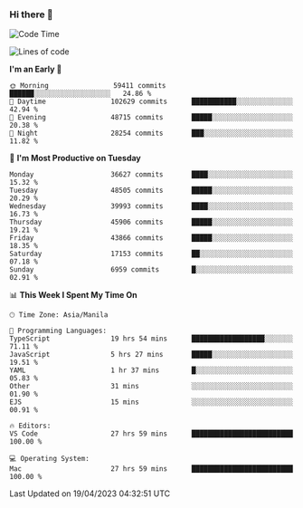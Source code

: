### Hi there 👋

<!--START_SECTION:waka-->
![Code Time](http://img.shields.io/badge/Code%20Time-3%2C861%20hrs%2028%20mins-blue)

![Lines of code](https://img.shields.io/badge/From%20Hello%20World%20I%27ve%20Written-98.9%20million%20lines%20of%20code-blue)

**I'm an Early 🐤** 

```text
🌞 Morning                59411 commits       ██████░░░░░░░░░░░░░░░░░░░   24.86 % 
🌆 Daytime                102629 commits      ███████████░░░░░░░░░░░░░░   42.94 % 
🌃 Evening                48715 commits       █████░░░░░░░░░░░░░░░░░░░░   20.38 % 
🌙 Night                  28254 commits       ███░░░░░░░░░░░░░░░░░░░░░░   11.82 % 
```
📅 **I'm Most Productive on Tuesday** 

```text
Monday                   36627 commits       ████░░░░░░░░░░░░░░░░░░░░░   15.32 % 
Tuesday                  48505 commits       █████░░░░░░░░░░░░░░░░░░░░   20.29 % 
Wednesday                39993 commits       ████░░░░░░░░░░░░░░░░░░░░░   16.73 % 
Thursday                 45906 commits       █████░░░░░░░░░░░░░░░░░░░░   19.21 % 
Friday                   43866 commits       █████░░░░░░░░░░░░░░░░░░░░   18.35 % 
Saturday                 17153 commits       ██░░░░░░░░░░░░░░░░░░░░░░░   07.18 % 
Sunday                   6959 commits        █░░░░░░░░░░░░░░░░░░░░░░░░   02.91 % 
```


📊 **This Week I Spent My Time On** 

```text
🕑︎ Time Zone: Asia/Manila

💬 Programming Languages: 
TypeScript               19 hrs 54 mins      ██████████████████░░░░░░░   71.11 % 
JavaScript               5 hrs 27 mins       █████░░░░░░░░░░░░░░░░░░░░   19.51 % 
YAML                     1 hr 37 mins        █░░░░░░░░░░░░░░░░░░░░░░░░   05.83 % 
Other                    31 mins             ░░░░░░░░░░░░░░░░░░░░░░░░░   01.90 % 
EJS                      15 mins             ░░░░░░░░░░░░░░░░░░░░░░░░░   00.91 % 

🔥 Editors: 
VS Code                  27 hrs 59 mins      █████████████████████████   100.00 % 

💻 Operating System: 
Mac                      27 hrs 59 mins      █████████████████████████   100.00 % 
```


 Last Updated on 19/04/2023 04:32:51 UTC
<!--END_SECTION:waka-->


<!--
**rad182/rad182** is a ✨ _special_ ✨ repository because its `README.md` (this file) appears on your GitHub profile.

Here are some ideas to get you started:

- 🔭 I’m currently working on ...
- 🌱 I’m currently learning ...
- 👯 I’m looking to collaborate on ...
- 🤔 I’m looking for help with ...
- 💬 Ask me about ...
- 📫 How to reach me: ...
- 😄 Pronouns: ...
- ⚡ Fun fact: ...
-->
